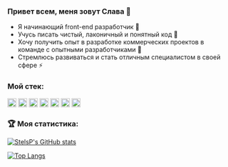 ### Привет всем, меня зовут Слава 👋

+ Я начинающий front-end разработчик 🔭
+ Учусь писать чистый, лаконичный и понятный код 🌱
+ Хочу получить опыт в разработке коммерческих проектов в команде с опытными разработчиками 👯
+ Стремлюсь развиваться и стать отличным специалистом в своей сфере ⚡

### Мой стек:
<img height="20" src="https://camo.githubusercontent.com/7c797fa8fdf733da50ca1011acf54935831968872a65df6dbfabaaba49b5cdd0/68747470733a2f2f696d672e736869656c64732e696f2f7374617469632f76313f6c6162656c266d6573736167653d4a61766153637269707426636f6c6f723d626c61636b266c6f676f3d6a617661736372697074">
<img height="20" src="https://camo.githubusercontent.com/452be09b5507737b6c34bbf66b5fbbf343b3379f7de7f0879716113f83a88ff5/68747470733a2f2f696d672e736869656c64732e696f2f7374617469632f76313f6c6162656c266d6573736167653d48544d4c26636f6c6f723d626c61636b266c6f676f3d48544d4c35">
<img height="20" src="https://camo.githubusercontent.com/93fd2caceb8856819f36bd9edb811b1501799d069d315b605afccb436acad743/68747470733a2f2f696d672e736869656c64732e696f2f7374617469632f76313f6c6162656c266d6573736167653d43535326636f6c6f723d626c61636b266c6f676f3d43535333">
<img height="20" src="https://camo.githubusercontent.com/f9520deae0b727abb45c179e26ef8bde02579c0f7757157db1b65b466ce3aef1/68747470733a2f2f696d672e736869656c64732e696f2f7374617469632f76313f6c6162656c266d6573736167653d5765627061636b26636f6c6f723d626c61636b266c6f676f3d5765627061636b">
<img height="20" src="https://camo.githubusercontent.com/d9a7445541dfe55775bae8057b4858f95dc2c624a22b87ea834ce4d8dca8f9c4/68747470733a2f2f696d672e736869656c64732e696f2f7374617469632f76313f6c6162656c266d6573736167653d47495426636f6c6f723d626c61636b266c6f676f3d676974">
<img height="20" src="https://camo.githubusercontent.com/09c381b554dafd01ab09343b0588e58f8709c3bcfa98aed6d68a0fc2e683ae2c/68747470733a2f2f696d672e736869656c64732e696f2f7374617469632f76313f6c6162656c266d6573736167653d4669676d6126636f6c6f723d626c61636b266c6f676f3d4669676d61">
<img height="20" src="https://camo.githubusercontent.com/2579e1453f86ae4b9adcbdd8a9a3ad389b6d3698e860b70d65633c2932f7f4d0/68747470733a2f2f696d672e736869656c64732e696f2f7374617469632f76313f6c6162656c266d6573736167653d526561637426636f6c6f723d626c61636b266c6f676f3d7265616374">

### 🏆 Моя статистика:
[![StelsP's GitHub stats](https://github-readme-stats.vercel.app/api?username=StelsP&theme=dark&show_icons=true&hide=issues,contribs)](https://github.com/StelsP)

[![Top Langs](https://github-readme-stats.vercel.app/api/top-langs/?username=StelsP&layout=compact&theme=dark&show_icons=true)](https://github.com/StelsP)
